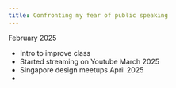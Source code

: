 ```yaml
---
title: Confronting my fear of public speaking
---
```

February 2025
- Intro to improve class
- Started streaming on Youtube
March 2025
- Singapore design meetups
April 2025
- 